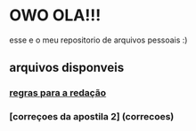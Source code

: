 # OWO OLA!!!
esse e o meu repositorio de arquivos pessoais :)
## arquivos disponveis
### [regras para a redação](regras.txt)
### [correçoes da apostila 2] (correcoes)
